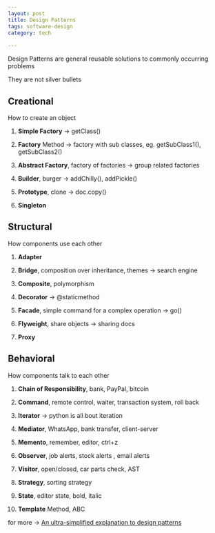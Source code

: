 ```yaml
---
layout: post
title: Design Patterns
tags: software-design
category: tech
 
---
```


Design Patterns are general reusable solutions to commonly occurring problems

They are not silver bullets 



## Creational

How to create an object

1. **Simple Factory** -> getClass() 

2. **Factory** Method  -> factory with sub classes, eg. getSubClass1(), getSubClass2() 

3. **Abstract Factory**, factory of factories -> group related factories 

4. **Builder**, burger -> addChilly(), addPickle()

5. **Prototype**, clone -> doc.copy()

6. **Singleton**

## Structural 

How components use each other 

1. **Adapter** 

2. **Bridge**, composition over inheritance, themes -> search engine 

3. **Composite**, polymorphism 

4. **Decorator** -> @staticmethod

5. **Facade**, simple command for a complex operation -> go()

6. **Flyweight**, share objects -> sharing docs 

7. **Proxy**

## Behavioral

How components talk to each other 


1. **Chain of Responsibility**, bank, PayPal, bitcoin 

2. **Command**, remote control, waiter, transaction system, roll back  

3. **Iterator** -> python is all bout iteration 

4. **Mediator**, WhatsApp, bank transfer, client-server

5. **Memento**, remember, editor, ctrl+z 

6. **Observer**, job alerts, stock alerts , email alerts 

7. **Visitor**, open/closed, car parts check, AST 

8. **Strategy**, sorting strategy 

9. **State**, editor state, bold, italic

10. **Template** Method, ABC 

for more -> [An ultra-simplified explanation to design patterns](https://github.com/kamranahmedse/design-patterns-for-humans)
